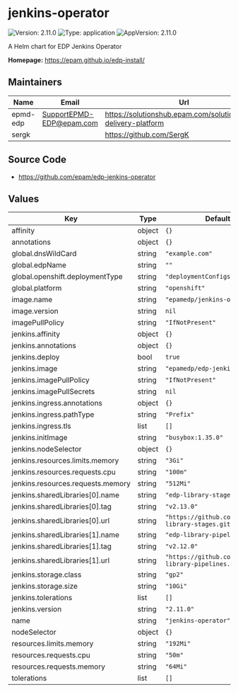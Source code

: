 # jenkins-operator

![Version: 2.11.0](https://img.shields.io/badge/Version-2.11.0-informational?style=flat-square) ![Type: application](https://img.shields.io/badge/Type-application-informational?style=flat-square) ![AppVersion: 2.11.0](https://img.shields.io/badge/AppVersion-2.11.0-informational?style=flat-square)

A Helm chart for EDP Jenkins Operator

**Homepage:** <https://epam.github.io/edp-install/>

## Maintainers

| Name | Email | Url |
| ---- | ------ | --- |
| epmd-edp | <SupportEPMD-EDP@epam.com> | <https://solutionshub.epam.com/solution/epam-delivery-platform> |
| sergk |  | <https://github.com/SergK> |

## Source Code

* <https://github.com/epam/edp-jenkins-operator>

## Values

| Key | Type | Default | Description |
|-----|------|---------|-------------|
| affinity | object | `{}` |  |
| annotations | object | `{}` |  |
| global.dnsWildCard | string | `"example.com"` |  |
| global.edpName | string | `""` |  |
| global.openshift.deploymentType | string | `"deploymentConfigs"` |  |
| global.platform | string | `"openshift"` |  |
| image.name | string | `"epamedp/jenkins-operator"` |  |
| image.version | string | `nil` |  |
| imagePullPolicy | string | `"IfNotPresent"` |  |
| jenkins.affinity | object | `{}` |  |
| jenkins.annotations | object | `{}` |  |
| jenkins.deploy | bool | `true` |  |
| jenkins.image | string | `"epamedp/edp-jenkins"` |  |
| jenkins.imagePullPolicy | string | `"IfNotPresent"` |  |
| jenkins.imagePullSecrets | string | `nil` |  |
| jenkins.ingress.annotations | object | `{}` |  |
| jenkins.ingress.pathType | string | `"Prefix"` |  |
| jenkins.ingress.tls | list | `[]` |  |
| jenkins.initImage | string | `"busybox:1.35.0"` |  |
| jenkins.nodeSelector | object | `{}` |  |
| jenkins.resources.limits.memory | string | `"3Gi"` |  |
| jenkins.resources.requests.cpu | string | `"100m"` |  |
| jenkins.resources.requests.memory | string | `"512Mi"` |  |
| jenkins.sharedLibraries[0].name | string | `"edp-library-stages"` |  |
| jenkins.sharedLibraries[0].tag | string | `"v2.13.0"` |  |
| jenkins.sharedLibraries[0].url | string | `"https://github.com/epam/edp-library-stages.git"` |  |
| jenkins.sharedLibraries[1].name | string | `"edp-library-pipelines"` |  |
| jenkins.sharedLibraries[1].tag | string | `"v2.12.0"` |  |
| jenkins.sharedLibraries[1].url | string | `"https://github.com/epam/edp-library-pipelines.git"` |  |
| jenkins.storage.class | string | `"gp2"` |  |
| jenkins.storage.size | string | `"10Gi"` |  |
| jenkins.tolerations | list | `[]` |  |
| jenkins.version | string | `"2.11.0"` |  |
| name | string | `"jenkins-operator"` |  |
| nodeSelector | object | `{}` |  |
| resources.limits.memory | string | `"192Mi"` |  |
| resources.requests.cpu | string | `"50m"` |  |
| resources.requests.memory | string | `"64Mi"` |  |
| tolerations | list | `[]` |  |


